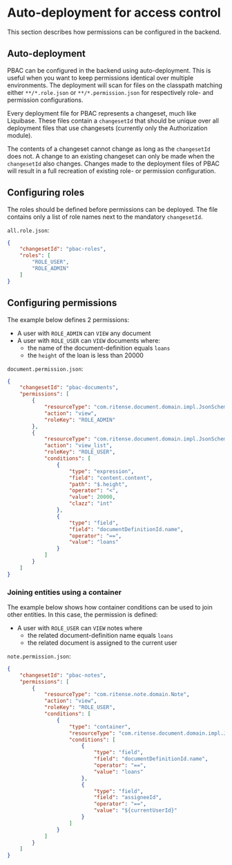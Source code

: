 # Auto-deployment for access control
This section describes how permissions can be configured in the backend.

## Auto-deployment
PBAC can be configured in the backend using auto-deployment. This is useful when you want to keep permissions identical over multiple environments.
The deployment will scan for files on the classpath matching either `**/*.role.json` or `**/*.permission.json` for respectively role- and permission configurations.

Every deployment file for PBAC represents a changeset, much like Liquibase. 
These files contain a `changesetId` that should be unique over all deployment files that use changesets (currently only the Authorization module).

The contents of a changeset cannot change as long as the `changesetId` does not. A change to an existing changeset can only be made when the `changesetId` also changes.
Changes made to the deployment files of PBAC will result in a full recreation of existing role- or permission configuration.

## Configuring roles
The roles should be defined before permissions can be deployed. The file contains only a list of role names next to the mandatory `changesetId`.

`all.role.json`:
``` json
{
    "changesetId": "pbac-roles",
    "roles": [
        "ROLE_USER",
        "ROLE_ADMIN"
    ]
}
```

## Configuring permissions
The example below defines 2 permissions:
- A user with `ROLE_ADMIN` can `VIEW` any document
- A user with `ROLE_USER` can `VIEW` documents where:
  - the name of the document-definition equals `loans`
  - the `height` of the loan is less than 20000

`document.permission.json`:
``` json
{
    "changesetId": "pbac-documents",
    "permissions": [
        {
            "resourceType": "com.ritense.document.domain.impl.JsonSchemaDocument",
            "action": "view",
            "roleKey": "ROLE_ADMIN"
        },
        {
            "resourceType": "com.ritense.document.domain.impl.JsonSchemaDocument",
            "action": "view_list",
            "roleKey": "ROLE_USER",
            "conditions": [
                {
                    "type": "expression",
                    "field": "content.content",
                    "path": "$.height",
                    "operator": "<",
                    "value": 20000,
                    "clazz": "int"
                },
                {
                    "type": "field",
                    "field": "documentDefinitionId.name",
                    "operator": "==",
                    "value": "loans"
                }
            ]
        }
    ]
}
```
### Joining entities using a container
The example below shows how container conditions can be used to join other entities.
In this case, the permission is defined:
- A user with `ROLE_USER` can `VIEW` notes where
  - the related document-definition name equals `loans`
  - the related document is assigned to the current user

`note.permission.json`:
``` json
{
    "changesetId": "pbac-notes",
    "permissions": [
        {
            "resourceType": "com.ritense.note.domain.Note",
            "action": "view",
            "roleKey": "ROLE_USER",
            "conditions": [
                {
                    "type": "container",
                    "resourceType": "com.ritense.document.domain.impl.JsonSchemaDocument",
                    "conditions": [
                        {
                            "type": "field",
                            "field": "documentDefinitionId.name",
                            "operator": "==",
                            "value": "loans"
                        },
                        {
                            "type": "field",
                            "field": "assigneeId",
                            "operator": "==",
                            "value": "${currentUserId}"
                        }
                    ]
                }
            ]
        }
    ]
}
```

